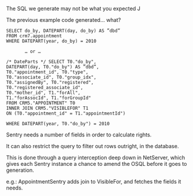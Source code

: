 <properties date="2016-05-10"
SortOrder="33"
/>

The SQL we generate may not be what you expected J

The previous example code generated… what?

```
SELECT do_by, DATEPART(day, do_by) AS ”dbd”
FROM crm7.appointment 
WHERE DATEPART(year, do_by) = 2010
```

 

           … or …

```
/* DateParts */ SELECT T0."do_by", 
DATEPART(day, T0."do_by") AS ”dbd”, 
T0."appointment_id", T0."type", 
T0."associate_id", T0."group_idx", 
T0."assignedBy", T0."registered", 
T0."registered_associate_id", 
T0."mother_id", T1."forAll", 
T1."forAssocId", T1."forGroupId" 
FROM CRM5."APPOINTMENT" T0  
INNER JOIN CRM5."VISIBLEFOR" T1 
ON (T0."appointment_id" = T1."appointmentId")
 
WHERE DATEPART(year, T0."do_by") = 2010
```

 

Sentry needs a number of fields in order to calculate rights.

It can also restrict the query to filter out rows outright, in the database.

This is done through a query interception deep down in NetServer, which gives each Sentry instance a chance to amend the OSQL before it goes to generation.

e.g.: AppointmentSentry adds join to VisibleFor, and fetches the fields it needs.
